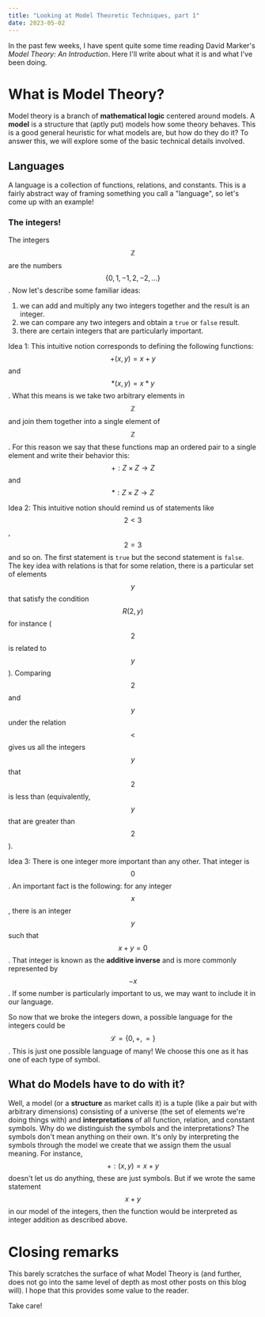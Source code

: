 ```yaml
---
title: "Looking at Model Theoretic Techniques, part 1"
date: 2023-05-02
---
```

In the past few weeks, I have spent quite some time reading David Marker's _Model Theory: An Introduction_.
Here I'll write about what it is and what I've been doing. 

# What is Model Theory?

Model theory is a branch of **mathematical logic** centered around models.
A **model** is a structure that (aptly put) models how some theory behaves.
This is a good general heuristic for what models are, but how do they do it?
To answer this, we will explore some of the basic technical details involved.

## Languages

A language is a collection of functions, relations, and constants. 
This is a fairly abstract way of framing something you call a "language", 
so let's come up with an example!

### The integers!

The integers $$ \mathbb{Z} $$ are the numbers $$ \{ 0, 1, -1, 2, -2,...\} $$.
Now let's describe some familiar ideas:
1) we can add and multiply any two integers together and the result is an integer. 
2) we can compare any two integers and obtain a `true` or `false` result.
3) there are certain integers that are particularly important.

Idea 1: This intuitive notion corresponds to defining the following functions:
$$ +(x,y)=x+y $$ and $$*(x,y) = x*y$$. What this means is we take two arbitrary elements in $$ \mathbb{Z} $$ 
and join them together into a single element of $$ \mathbb{Z} $$.
For this reason we say that these functions map an ordered pair to a single element and write their behavior this:
$$ +:Z\times Z \to Z $$ and $$ *:Z\times Z \to Z $$

Idea 2: This intuitive notion should remind us of statements like $$2<3$$, $$2=3$$ and so on.
The first statement is `true` but the second statement is `false`. The key idea with relations 
is that for some relation, there is a particular set of elements $$ y $$ that satisfy the condition
$$ R(2,y) $$ for instance ($$ 2 $$ is related to $$ y $$). Comparing $$2$$ and $$y$$ under
the relation $$<$$ gives us all the integers $$y$$ that $$2$$ is less than (equivalently, $$y $$ that are greater than $$2$$).

Idea 3: There is one integer more important than any other. 
That integer is $$ 0 $$. An important fact is the following: 
for any integer $$ x $$, there is an integer $$ y $$ such that $$ x+y = 0 $$.
That integer is known as the **additive inverse** and is more commonly represented by $$ -x$$.
If some number is particularly important to us, we may want to include it in our language. 

So now that we broke the integers down, a possible language for the integers could be $$ \mathcal{L} = \{0,+,=\} $$.
This is just one possible language of many! We choose this one as it has one of each type of symbol. 

## What do Models have to do with it?

Well, a model (or a __structure__ as market calls it) is a tuple (like a pair but with arbitrary dimensions)
consisting of a universe (the set of elements we're doing things with) and **interpretations** of all function, relation, and constant symbols.
Why do we distinguish the symbols and the interpretations? 
The symbols don't mean anything on their own. 
It's only by interpreting the symbols through the model we create that we assign them the usual meaning. 
For instance, $$ +:(x,y) =x+y $$ doesn't let us do anything, these are just symbols.
But if we wrote the same statement $$ x+y $$ in our model of the integers, then the function
would be interpreted as integer addition as described above. 

# Closing remarks

This barely scratches the surface of what Model Theory is (and further, does not go into the same level of depth as most other posts on this blog will). 
I hope that this provides some value to the reader.

Take care!